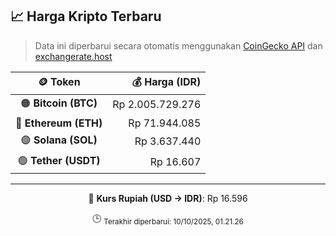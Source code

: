 

<!-- HARGA_KRIPTO -->
## 📈 Harga Kripto Terbaru

> Data ini diperbarui secara otomatis menggunakan [CoinGecko API](https://www.coingecko.com/) dan [exchangerate.host](https://exchangerate.host/)

<div align="center">

| 🪙 Token | 💰 Harga (IDR) |
|:------:|---------------:|
| 🟠 **Bitcoin (BTC)**   | Rp 2.005.729.276 |
| 🔵 **Ethereum (ETH)**  | Rp 71.944.085 |
| 🟣 **Solana (SOL)**    | Rp 3.637.440 |
| 🟢 **Tether (USDT)**   | Rp 16.607 |

---

💱 **Kurs Rupiah (USD → IDR)**: Rp 16.596

🕒 <sub>Terakhir diperbarui: 10/10/2025, 01.21.26</sub>

</div>
<!-- /HARGA_KRIPTO -->